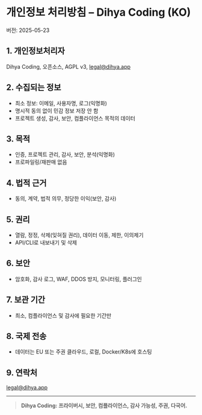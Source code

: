 # 개인정보 처리방침 – Dihya Coding (KO)

버전: 2025-05-23

## 1. 개인정보처리자
Dihya Coding, 오픈소스, AGPL v3, legal@dihya.app

## 2. 수집되는 정보
- 최소 정보: 이메일, 사용자명, 로그(익명화)
- 명시적 동의 없이 민감 정보 저장 안 함
- 프로젝트 생성, 감사, 보안, 컴플라이언스 목적의 데이터

## 3. 목적
- 인증, 프로젝트 관리, 감사, 보안, 분석(익명화)
- 프로파일링/재판매 없음

## 4. 법적 근거
- 동의, 계약, 법적 의무, 정당한 이익(보안, 감사)

## 5. 권리
- 열람, 정정, 삭제(잊혀질 권리), 데이터 이동, 제한, 이의제기
- API/CLI로 내보내기 및 삭제

## 6. 보안
- 암호화, 감사 로그, WAF, DDOS 방지, 모니터링, 플러그인

## 7. 보관 기간
- 최소, 컴플라이언스 및 감사에 필요한 기간만

## 8. 국제 전송
- 데이터는 EU 또는 주권 클라우드, 로컬, Docker/K8s에 호스팅

## 9. 연락처
legal@dihya.app

---

> **Dihya Coding: 프라이버시, 보안, 컴플라이언스, 감사 가능성, 주권, 다국어.**
